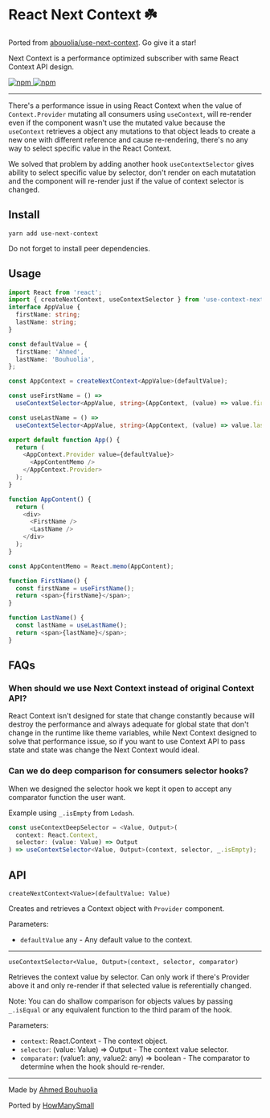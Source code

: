 # React Next Context ☘️

Ported from [abouolia/use-next-context](https://github.com/abouolia/use-next-context). Go give it a star!

Next Context is a performance optimized subscriber with same React Context API design.

<a href="https://www.npmjs.com/package/use-next-context">
  <img alt="npm" src="https://img.shields.io/npm/v/use-next-context">
</a>

<a href="https://www.npmjs.com/package/use-next-context">
  <img alt="npm" src="https://img.shields.io/npm/dm/use-next-context">
</a>

-----

There's a performance issue in using React Context when the value of `Context.Provider` mutating all consumers using `useContext`, will re-render even if the component wasn't use the mutated value because the `useContext` retrieves a object any mutations to that object leads to create a new one with different reference and cause re-rendering, there's no any way to select specific value in the React Context.

We solved that problem by adding another hook `useContextSelector` gives ability to select specific value by selector, don't render on each mutatation and the component will re-render just if the value of context selector is changed.

## Install

```
yarn add use-next-context
```

Do not forget to install peer dependencies.

## Usage

```typescript
import React from 'react';
import { createNextContext, useContextSelector } from 'use-context-next';
interface AppValue {
  firstName: string;
  lastName: string;
}

const defaultValue = {
  firstName: 'Ahmed',
  lastName: 'Bouhuolia',
};

const AppContext = createNextContext<AppValue>(defaultValue);

const useFirstName = () =>
  useContextSelector<AppValue, string>(AppContext, (value) => value.firstName);

const useLastName = () =>
  useContextSelector<AppValue, string>(AppContext, (value) => value.lastName);

export default function App() {
  return (
    <AppContext.Provider value={defaultValue}>
      <AppContentMemo />
    </AppContext.Provider>
  );
}

function AppContent() {
  return (
    <div>
      <FirstName />
      <LastName />
    </div>
  );
}

const AppContentMemo = React.memo(AppContent);

function FirstName() {
  const firstName = useFirstName();
  return <span>{firstName}</span>;
}

function LastName() {
  const lastName = useLastName();
  return <span>{lastName}</span>;
}
```

## FAQs

### When should we use Next Context instead of original Context API?

React Context isn't designed for state that change constantly because will destroy the performance and always adequate for global state that don't change in the runtime like theme variables, while Next Context designed to solve that performance issue, so if you want to use Context API to pass state and state was change the Next Context would ideal.

### Can we do deep comparison for consumers selector hooks?

When we designed the selector hook we kept it open to accept any comparator function the user want.

Example using `_.isEmpty` from `Lodash`.

```typescript
const useContextDeepSelector = <Value, Output>(
  context: React.Context,
  selector: (value: Value) => Output
) => useContextSelector<Value, Output>(context, selector, _.isEmpty);
```

## API

`createNextContext<Value>(defaultValue: Value)`

Creates and retrieves a Context object with `Provider` component.

Parameters:

- `defaultValue` any - Any default value to the context.

---

`useContextSelector<Value, Output>(context, selector, comparator)`

Retrieves the context value by selector. Can only work if there's Provider above it and only re-render if that selected value is referentially changed.

Note: You can do shallow comparison for objects values by passing `_.isEqual` or any equivalent function to the third param of the hook.

Parameters:

- `context`: React.Context - The context object.
- `selector`: (value: Value) => Output - The context value selector.
- `comparator`: (value1: any, value2: any) => boolean - The comparator to determine when the hook should re-render.

---

Made by [Ahmed Bouhuolia](https://twitter.com/bouhuolia)

Ported by [HowManySmall](https://twitter.com/howmanysmaii)
